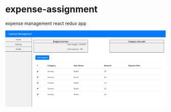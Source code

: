 # expense-assignment
 expense management react redux app


<p align="center">
  <img src="https://github.com/4bhishekKasam/expense-assignment/blob/master/Capture1.PNG"  width="800"/>
 </p>
